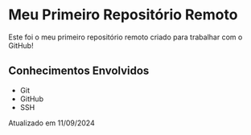 # Meu Primeiro Repositório Remoto

Este foi o meu primeiro repositório remoto criado para trabalhar com o GitHub!

## Conhecimentos Envolvidos

- Git 
- GitHub
- SSH

Atualizado em 11/09/2024